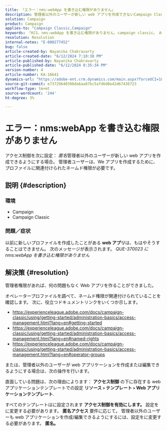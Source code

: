 ```yaml
---
title: 「エラー：nms:webApp を書き込む権限がありません」
description: 管理者以外のユーザーが新しい web アプリを作成できないCampaign Classicの問題を解決する方法を説明します。 アクセス制御を匿名に設定します。」
solution: Campaign
product: Campaign
applies-to: "Campaign Classic,Campaign"
keywords: 「KCS、nms:webApp を書き込む権限がありません、campaign classic。 ACC"
resolution: Resolution
internal-notes: "E-000277452"
bug: false
article-created-by: Nayanika Chakravarty
article-created-date: "6/12/2024 7:10:38 PM"
article-published-by: Nayanika Chakravarty
article-published-date: "6/12/2024 8:35:34 PM"
version-number: 4
article-number: KA-16641
dynamics-url: "https://adobe-ent.crm.dynamics.com/main.aspx?forceUCI=1&pagetype=entityrecord&etn=knowledgearticle&id=21a0576e-ef28-ef11-840a-000d3a3764e0"
source-git-commit: e73729640398da6aa87bc5afd6d0e42d67436723
workflow-type: tm+mt
source-wordcount: '244'
ht-degree: 3%

---
```


# エラー：nms:webApp を書き込む権限がありません


アクセス制御を次に設定： *匿名*&#x200B;管理者以外のユーザーが新しい web アプリを作成できるようにする場合。 管理者ユーザーは、We アプリを作成するために、プロファイルに関連付けられたネームド権限が必要です。

## 説明 {#description}


### <b>環境</b>

- Campaign
- Campaign Classic


### <b>問題／症状</b>

以前に新しいプロファイルを作成したことがある <b>web アプリ</b>は、もはやそうすることはできません。 次のメッセージが表示されます。 *QUE-370023 に nms:webApp を書き込む権限がありません*




## 解決策 {#resolution}


管理者権限があれば、何の問題もなく Web アプリを作ることができました。

オペレータープロファイルを調べて、ネームド権限が関連付けられていることを確認します。 次に、役立つドキュメントリンクをいくつか示します。

- https://experienceleague.adobe.com/docs/campaign-classic/using/getting-started/administration-basics/access-management.html?lang=en#getting-started
- https://experienceleague.adobe.com/docs/campaign-classic/using/getting-started/administration-basics/access-management.html?lang=en#named-rights
- https://experienceleague.adobe.com/docs/campaign-classic/using/getting-started/administration-basics/access-management.html?lang=en#operator-groups


または、管理者以外のユーザーが web アプリケーションを作成または編集できるようにする場合は、次の操作を行います。

直面している問題は、次の理由によります： <b>アクセス制御</b> の下に存在する web アプリケーションテンプレートでの設定 <b>リソース `>`  テンプレート `>`  Web アプリケーションテンプレート</b>.

すべてのテンプレートはに設定されます <b>アクセス制御を有効にします。</b> 設定をに変更する必要があります。 <b>匿名アクセス</b> 要件に応じて。 管理者以外のユーザーも web アプリケーションを作成/編集できるようにするには、設定をに変更する必要があります。 <b>匿名。</b>
